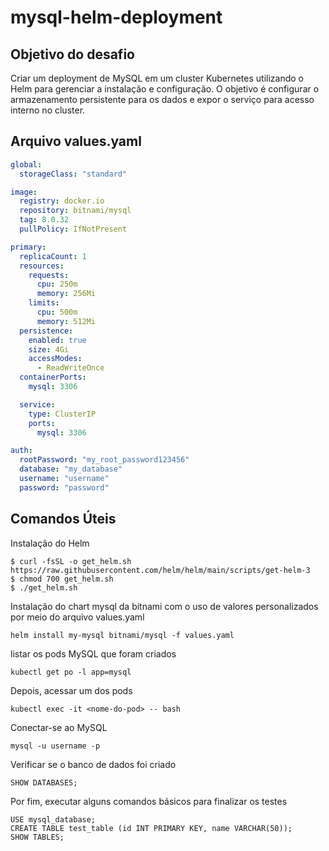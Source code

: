 # mysql-helm-deployment

## Objetivo do desafio
Criar um deployment de MySQL em um cluster Kubernetes utilizando o Helm para gerenciar a instalação e configuração. 
O objetivo é configurar o armazenamento persistente para os dados e expor o serviço para acesso interno no cluster.

## Arquivo values.yaml
```yaml
global:
  storageClass: "standard"

image:
  registry: docker.io
  repository: bitnami/mysql
  tag: 8.0.32
  pullPolicy: IfNotPresent

primary:
  replicaCount: 1
  resources:
    requests:
      cpu: 250m
      memory: 256Mi
    limits:
      cpu: 500m
      memory: 512Mi
  persistence:
    enabled: true
    size: 4Gi
    accessModes:
      - ReadWriteOnce
  containerPorts:
    mysql: 3306

  service:
    type: ClusterIP
    ports:
      mysql: 3306

auth:
  rootPassword: "my_root_password123456"
  database: "my_database"
  username: "username"
  password: "password"
```

## Comandos Úteis

Instalação do Helm
```
$ curl -fsSL -o get_helm.sh https://raw.githubusercontent.com/helm/helm/main/scripts/get-helm-3
$ chmod 700 get_helm.sh
$ ./get_helm.sh
```

Instalação do chart mysql da bitnami com o uso de valores personalizados por meio do arquivo values.yaml
```
helm install my-mysql bitnami/mysql -f values.yaml
```

listar os pods MySQL que foram criados
```
kubectl get po -l app=mysql
```
Depois, acessar um dos pods
```
kubectl exec -it <nome-do-pod> -- bash
```
Conectar-se ao MySQL
```
mysql -u username -p
```
Verificar se o banco de dados foi criado
```
SHOW DATABASES;
```
Por fim, executar alguns comandos básicos para finalizar os testes
```
USE mysql_database;
CREATE TABLE test_table (id INT PRIMARY KEY, name VARCHAR(50));
SHOW TABLES;
```